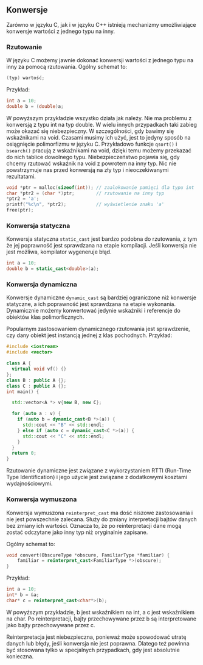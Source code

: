 
## Konwersje

Zarówno w języku C, jak i w języku C++ istnieją mechanizmy umożliwiające konwersje wartości z jednego typu na inny.

### Rzutowanie

W języku C możemy jawnie dokonać konwersji wartości z jednego typu na inny za pomocą rzutowania. Ogólny schemat to:

```c++
(typ) wartość;
```

Przykład:

```c++
int a = 10;
double b = (double)a;
```

W powyższym przykładzie wszystko działa jak należy. Nie ma problemu z konwersją z typu int na typ double. W wielu innych przypadkach taki zabieg może okazać się niebezpieczny. W szczególności, gdy bawimy się wskaźnikami na void. Czasami musimy ich użyć, jest to jedyny sposób na osiągnięcie polimorfizmu w języku C. Przykładowo funkcje `qsort()` i `bsearch()` pracują z wskaźnikami na void, dzięki temu możemy przekazać do nich tablice dowolnego typu. Niebezpieczeństwo pojawia się, gdy chcemy rzutować wskaźnik na void z powrotem na inny typ. Nic nie powstrzymuje nas przed konwersją na zły typ i nieoczekiwanymi rezultatami.

```c++
void *ptr = malloc(sizeof(int)); // zaalokowanie pamięci dla typu int
char *ptr2 = (char *)ptr;        // rzutowanie na inny typ
*ptr2 = 'a';
printf("%c\n", *ptr2);           // wyświetlenie znaku 'a'
free(ptr); 
```

### Konwersja statyczna

Konwersja statyczna `static_cast` jest bardzo podobna do rzutowania, z tym że jej poprawność jest sprawdzana na etapie kompilacji. Jeśli konwersja nie jest możliwa, kompilator wygeneruje błąd.

```c++
int a = 10;
double b = static_cast<double>(a);
```

### Konwersja dynamiczna

Konwersje dynamiczne `dynamic_cast` są bardziej ograniczone niż konwersje statyczne, a ich poprawność jest sprawdzana na etapie wykonania. Dynamicznie możemy konwertować jedynie wskaźniki i referencje do obiektów klas polimorficznych.

Popularnym zastosowaniem dynamicznego rzutowania jest sprawdzenie, czy dany obiekt jest instancją jednej z klas pochodnych. Przykład:

```c++
#include <iostream>
#include <vector>

class A {
  virtual void vf() {}
};
class B : public A {};
class C : public A {};
int main() {

  std::vector<A *> v{new B, new C};

  for (auto a : v) {
    if (auto b = dynamic_cast<B *>(a)) {
      std::cout << "B" << std::endl;
    } else if (auto c = dynamic_cast<C *>(a)) {
      std::cout << "C" << std::endl;
    }
  }
  return 0;
}
```

Rzutowanie dynamiczne jest związane z wykorzystaniem RTTI (Run-Time Type Identification) i jego użycie jest związane z dodatkowymi kosztami wydajnościowymi.

### Konwersja wymuszona

Konwersja wymuszona <code>reinterpret_cast</code> ma dość niszowe zastosowania i nie jest powszechnie zalecana. Służy do zmiany interpretacji bajtów danych bez zmiany ich wartości. Oznacza to, że po reinterpretacji dane mogą zostać odczytane jako inny typ niż oryginalnie zapisane.

Ogólny schemat to:

```c++
void convert(ObscureType *obscure, FamiliarType *familiar) {
    familiar = reinterpret_cast<FamiliarType *>(obscure);
}
```

Przykład:

```c++
int a = 10;
int* b = &a;
char* c = reinterpret_cast<char*>(b);
```
    
W powyższym przykładzie, b jest wskaźnikiem na int, a c jest wskaźnikiem na char. Po reinterpretacji, bajty przechowywane przez b są interpretowane jako bajty przechowywane przez c.

Reinterpretacja jest niebezpieczna, ponieważ może spowodować utratę danych lub błędy, jeśli konwersja nie jest poprawna. Dlatego też powinna być stosowana tylko w specjalnych przypadkach, gdy jest absolutnie konieczna.
